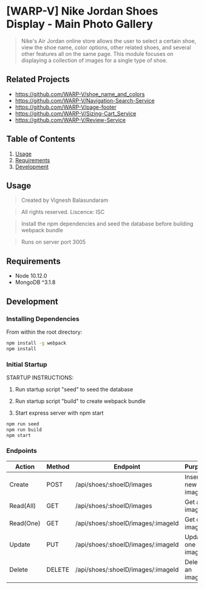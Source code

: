 # [WARP-V] Nike Jordan Shoes Display - Main Photo Gallery

> Nike's Air Jordan online store allows the user to select a certain shoe, view the shoe name, color options, other related shoes, and several other features all on the same page. This module focuses on displaying a collection of images for a single type of shoe.

## Related Projects

  - https://github.com/WARP-V/shoe_name_and_colors
  - https://github.com/WARP-V/Navigation-Search-Service
  - https://github.com/WARP-V/page-footer
  - https://github.com/WARP-V/Sizing-Cart_Service
  - https://github.com/WARP-V/Review-Service

## Table of Contents

1. [Usage](#Usage)
1. [Requirements](#requirements)
1. [Development](#development)

## Usage

> Created by Vignesh Balasundaram

> All rights reserved. Liscence: ISC

> Install the npm dependencies and seed the database before building webpack bundle

> Runs on server port 3005

## Requirements

- Node 10.12.0
- MongoDB ^3.1.8

## Development

### Installing Dependencies

From within the root directory:

```sh
npm install -g webpack
npm install
```

### Initial Startup

STARTUP INSTRUCTIONS:

1. Run startup script "seed" to seed the database

2. Run startup script "build" to create webpack bundle

3. Start express server with npm start


```sh
npm run seed
npm run build
npm start
```

### Endpoints

| Action    | Method | Endpoint                                              | Purpose          |
|-----------|--------|-------------------------------------------------------|------------------|
| Create    | POST   | /api/shoes/:shoeID/images                             | Insert new image |
| Read(All) | GET    | /api/shoes/:shoeID/images                             | Get all images   |
| Read(One) | GET    | /api/shoes/:shoeID/images/:imageId                    | Get one image    |
| Update    | PUT    | /api/shoes/:shoeID/images/:imageId                    | Update one image |
| Delete    | DELETE | /api/shoes/:shoeID/images/:imageId                    | Delete an image  |
